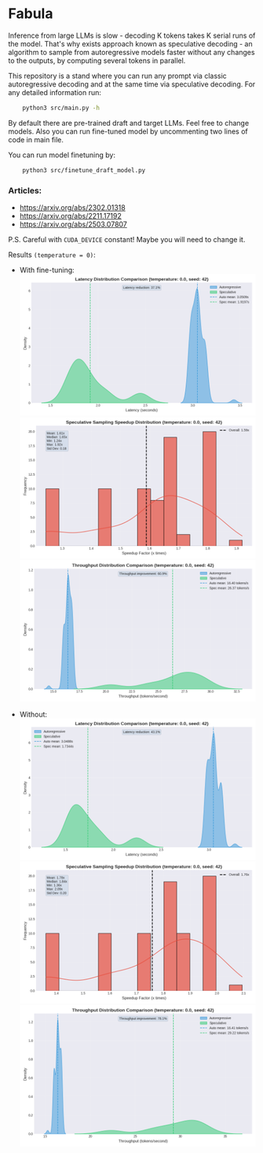 # Fabula

Inference from large LLMs is slow - decoding K tokens takes K serial runs of the model. That's why exists approach known as speculative decoding - an algorithm to sample from autoregressive models faster without any changes to the outputs, by computing several tokens in parallel.

This repository is a stand where you can run any prompt via classic autoregressive decoding and at the same time via speculative decoding. For any detailed information run:
```bash
    python3 src/main.py -h
```

By default there are pre-trained draft and target LLMs. Feel free to change models. Also you can run fine-tuned model by uncommenting two lines of code in main file.

You can run model finetuning by:
```bash
    python3 src/finetune_draft_model.py
```

### Articles:
* https://arxiv.org/abs/2302.01318
* https://arxiv.org/abs/2211.17192
* https://arxiv.org/abs/2503.07807

P.S. Careful with `CUDA_DEVICE` constant! Maybe you will need to change it.

Results `(temperature = 0)`:

* With fine-tuning:
![](benchmark_plots/fine_tuned_latency_distributions.png)
![](benchmark_plots/fine_tuned_speedup_distribution.png)
![](benchmark_plots/fine_tuned_throughput_distributions.png)

* Without:
![](benchmark_plots/latency_distributions.png)
![](benchmark_plots/speedup_distribution.png)
![](benchmark_plots/throughput_distributions.png)